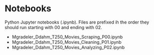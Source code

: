 # Notebooks

Python Jupyter notebooks (.ipynb). Files are prefixed ih the order they should run starting with 00 and ending with 02.

- Mgradeler_Ddahm_T250_Movies_Scraping_P00.ipynb
- Mgradeler_Ddahm_T250_Movies_Cleaning_P01.ipynb
- Mgradeler_Ddahm_T250_Movies_Analyzing_P02.ipynb
